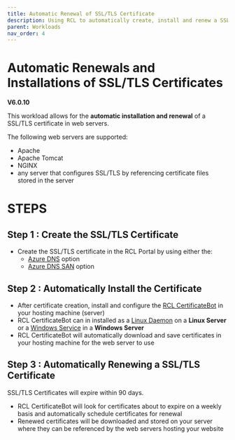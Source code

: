 ```yaml
---
title: Automatic Renewal of SSL/TLS Certificate
description: Using RCL to automatically create, install and renew a SSL/TLS certificates in Web Servers
parent: Workloads
nav_order: 4
---
```


# Automatic Renewals and Installations of SSL/TLS Certificates

**V6.0.10**

This workload allows for the **automatic installation and renewal** of a SSL/TLS certificate in web servers.

The following web servers are supported:

- Apache
- Apache Tomcat
- NGINX
- any server that configures SSL/TLS by referencing certificate files stored in the server

# STEPS

## Step 1 : Create the SSL/TLS Certificate

- Create the SSL/TLS certificate in the RCL Portal by using either the:
    - [Azure DNS](../portal/azure-dns.md) option
    - [Azure DNS SAN](../portal/azure-dns-san.md) option

## Step 2 : Automatically Install the Certificate

- After certificate creation, install and configure the [RCL CertificateBot](../certbot/certbot.md) in your hosting machine (server) 
- RCL CertificateBot can in installed as a [Linux Daemon](../certbot/linux-daemon.md) on a **Linux Server** or a [Windows Service](../certbot/windows-service.md) in a **Windows Server**  
- RCL CertificateBot will automatically download and save certificates in your hosting machine for the web server to use

## Step 3 : Automatically Renewing a SSL/TLS Certificate

SSL/TLS Certificates will expire within 90 days. 

- RCL CertificateBot will look for certificates about to expire on a weekly basis and automatically schedule certificates for renewal 
- Renewed certificates will be downloaded and stored on your server where they can be referenced by the web servers hosting your website